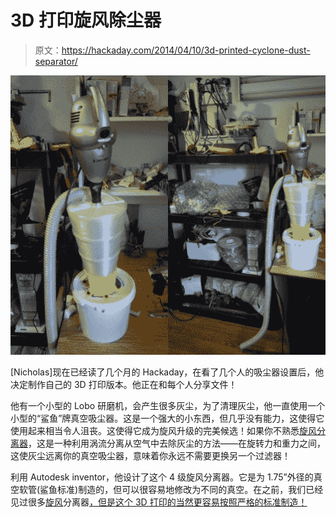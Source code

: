 # 3D 打印旋风除尘器

> 原文：<https://hackaday.com/2014/04/10/3d-printed-cyclone-dust-separator/>

![DSCN7011](img/bc6551ce2d9494105879c317c213550d.png)

[Nicholas]现在已经读了几个月的 Hackaday，在看了几个人的吸尘器设置后，他决定制作自己的 3D 打印版本。他正在和每个人分享文件！

他有一个小型的 Lobo 研磨机，会产生很多灰尘，为了清理灰尘，他一直使用一个小型的“鲨鱼”牌真空吸尘器。这是一个强大的小东西，但几乎没有能力，这使得它使用起来相当令人沮丧。这使得它成为旋风升级的完美候选！如果你不熟悉[旋风分离器](http://en.wikipedia.org/wiki/Cyclonic_separation)，这是一种利用涡流分离从空气中去除灰尘的方法——在旋转力和重力之间，这使灰尘远离你的真空吸尘器，意味着你永远不需要更换另一个过滤器！

利用 Autodesk inventor，他设计了这个 4 级旋风分离器。它是为 1.75”外径的真空软管(鲨鱼标准)制造的，但可以很容易地修改为不同的真空。在之前，我们已经见过很多[旋风](http://hackaday.com/2014/03/23/diy-cnc-dust-collection-really-sucks/)分离器[，但是这个 3D 打印的当然更容易按照严格的标准制造！](http://hackaday.com/2014/02/24/cyclone-dust-collector-requires-no-bags-or-filters/)